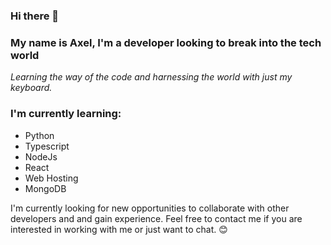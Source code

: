 ### Hi there 👋

### My name is Axel, I'm a developer looking to break into the tech world
_Learning the way of the code and harnessing the world with just my keyboard._

### I'm currently learning:
- Python
- Typescript
- NodeJs
- React
- Web Hosting
- MongoDB
  
I'm currently looking for new opportunities to collaborate with other developers and and gain experience. Feel free to contact me if you are interested in working with me or just want to chat. 😊

<!--
**axl-devhub/axl-devhub** is a ✨ _special_ ✨ repository because its `README.md` (this file) appears on your GitHub profile.

Here are some ideas to get you started:

- 🔭 I’m currently working on ...
- 🌱 I’m currently learning ...
- 👯 I’m looking to collaborate on ...
- 🤔 I’m looking for help with ...
- 💬 Ask me about ...
- 📫 How to reach me: ...
- 😄 Pronouns: ...
- ⚡ Fun fact: ...
-->

